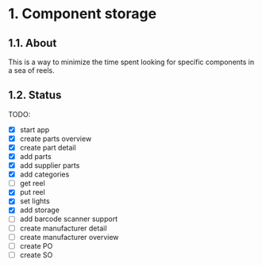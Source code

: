# 1. Component storage

## 1.1. About

This is a way to minimize the time spent looking for specific components in a sea of reels.

## 1.2. Status

TODO:

- [x] start app
- [x] create parts overview
- [x] create part detail
- [x] add parts
- [x] add supplier parts
- [x] add categories
- [ ] get reel
- [x] put reel
- [x] set lights
- [x] add storage
- [ ] add barcode scanner support
- [ ] create manufacturer detail
- [ ] create manufacturer overview
- [ ] create PO
- [ ] create SO
